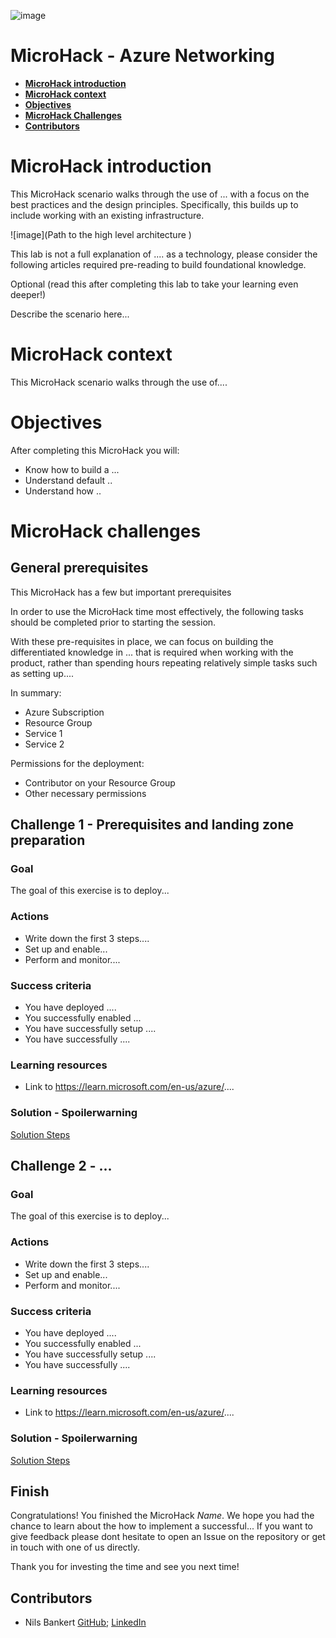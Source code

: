 ![image]()

# MicroHack - Azure Networking

- [**MicroHack introduction**](#MicroHack-introduction)
- [**MicroHack context**](#microhack-context)
- [**Objectives**](#objectives)
- [**MicroHack Challenges**](#microhack-challenges)
- [**Contributors**](#contributors)
# MicroHack introduction

This MicroHack scenario walks through the use of ... with a focus on the best practices and the design principles. Specifically, this builds up to include working with an existing infrastructure.

![image](Path to the high level architecture )

This lab is not a full explanation of .... as a technology, please consider the following articles required pre-reading to build foundational knowledge.

Optional (read this after completing this lab to take your learning even deeper!)

Describe the scenario here...

# MicroHack context
This MicroHack scenario walks through the use of....

# Objectives

After completing this MicroHack you will:

- Know how to build a ...
- Understand default ..
- Understand how ..

# MicroHack challenges

## General prerequisites

This MicroHack has a few but important prerequisites

In order to use the MicroHack time most effectively, the following tasks should be completed prior to starting the session.

With these pre-requisites in place, we can focus on building the differentiated knowledge in ... that is required when working with the product, rather than spending hours repeating relatively simple tasks such as setting up....

In summary:

- Azure Subscription 
- Resource Group 
- Service 1
- Service 2  

Permissions for the deployment: 
- Contributor on your Resource Group
- Other necessary permissions

## Challenge 1 - Prerequisites and landing zone preparation 

### Goal 

The goal of this exercise is to deploy...

### Actions

* Write down the first 3 steps....
* Set up and enable...
* Perform and monitor....

### Success criteria

* You have deployed ....
* You successfully enabled ...
* You have successfully setup ....
* You have successfully ....

### Learning resources
* Link to https://learn.microsoft.com/en-us/azure/....

### Solution - Spoilerwarning

[Solution Steps](./walkthrough/challenge-1/solution.md)

## Challenge 2 - ...

### Goal 

The goal of this exercise is to deploy...

### Actions

* Write down the first 3 steps....
* Set up and enable...
* Perform and monitor....

### Success criteria

* You have deployed ....
* You successfully enabled ...
* You have successfully setup ....
* You have successfully ....

### Learning resources
* Link to https://learn.microsoft.com/en-us/azure/....

### Solution - Spoilerwarning

[Solution Steps](./walkthrough/challenge-2/solution.md)

## Finish

Congratulations! You finished the MicroHack *Name*. We hope you had the chance to learn about the how to implement a successful...
If you want to give feedback please dont hesitate to open an Issue on the repository or get in touch with one of us directly.

Thank you for investing the time and see you next time!


## Contributors
* Nils Bankert [GitHub](https://github.com/nilsbankert); [LinkedIn](https://www.linkedin.com/in/nilsbankert/)
